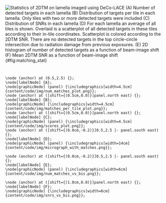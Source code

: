 
![Statistics of 2DTM on lamella imaged using DeCo-LACE (A) Number of detected targets in
each lamella (B) Distribution of targets per tile in each lamella. Only tiles
with two or more detected targets were included (C) Distribution of SNRs in each lamella
(D) For each lamella an average of all tiles is shown. Overlaid is a scatterplot
of all detected targets in these tiles according to their in-tile coordinates.
Scatterplot is colored according to the 2DTM SNR. There are no detected targets in the top
circle-circle intersection due to radiation damage from previous exposures. (E) 2D histogram of number of detected targets as a function of beam-image shift (F) Mean 2DTM SNR as a function of beam-image shift](tikz:matching_stat){#fig:matching_stat}

```{.tikz-figure #matching_stat width=15cm height=3cm draft=false}


\node (anchor) at (0.5,2.5) {}; 
\node[labelNode] {A};
\node[graphicNode] (panel) {\includegraphics[width=4.5cm]{content/code/img/num_matches_plot.png}};
\node (anchor) at ([shift={(0.5cm,0.0)}]panel.north east) {}; 
\node[labelNode] {B};
\node[graphicNode] {\includegraphics[width=4.5cm]{content/code/img/matches_per_tile_plot.png}};
\node (anchor) at ([shift={(0.5cm,0.0)}]panel.north east) {}; 
\node[labelNode] {C};
\node[graphicNode] (panel) {\includegraphics[width=4.5cm]{content/code/img/scores_plot.png}};
\node (anchor) at ([shift={(0.0cm,-0.2)}]0.5,2.5 |- panel.south east) {}; 
\node[labelNode] {D};
\node[graphicNode] (panel) {\includegraphics[width=14cm]{content/code/img/micrograph_with_matches.png}};

\node (anchor) at ([shift={(0.0cm,-0.2)}]0.5,2.5 |- panel.south east) {}; 
\node[labelNode] {E};
\node[graphicNode] (panel) {\includegraphics[width=6cm]{content/code/img/num_matches_vs_bis.png}};

\node (anchor) at ([shift={(1.0cm,0.0)}]panel.north east) {}; 
\node[labelNode] {F};
\node[graphicNode] {\includegraphics[width=6cm]{content/code/img/snrs_vs_bis.png}};

```